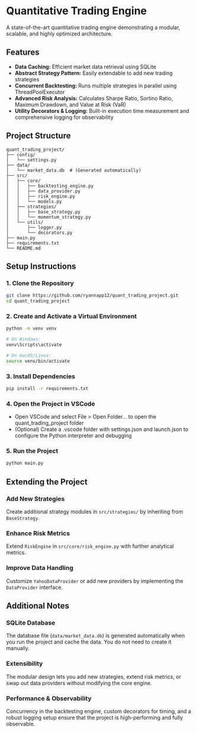 # Quantitative Trading Engine

A state-of-the-art quantitative trading engine demonstrating a modular, scalable, and highly optimized architecture.

## Features

- **Data Caching:** Efficient market data retrieval using SQLite
- **Abstract Strategy Pattern:** Easily extendable to add new trading strategies
- **Concurrent Backtesting:** Runs multiple strategies in parallel using ThreadPoolExecutor
- **Advanced Risk Analysis:** Calculates Sharpe Ratio, Sortino Ratio, Maximum Drawdown, and Value at Risk (VaR)
- **Utility Decorators & Logging:** Built-in execution time measurement and comprehensive logging for observability

## Project Structure

```
quant_trading_project/
├── config/
│   └── settings.py
├── data/
│   └── market_data.db  # (Generated automatically)
├── src/
│   ├── core/
│   │   ├── backtesting_engine.py
│   │   ├── data_provider.py
│   │   ├── risk_engine.py
│   │   └── models.py
│   ├── strategies/
│   │   ├── base_strategy.py
│   │   └── momentum_strategy.py
│   └── utils/
│       ├── logger.py
│       └── decorators.py
├── main.py
├── requirements.txt
└── README.md
```

## Setup Instructions

### 1. Clone the Repository

```bash
git clone https://github.com/ryannapp12/quant_trading_project.git
cd quant_trading_project
```

### 2. Create and Activate a Virtual Environment

```bash
python -m venv venv

# On Windows:
venv\Scripts\activate

# On macOS/Linux:
source venv/bin/activate
```

### 3. Install Dependencies

```bash
pip install -r requirements.txt
```

### 4. Open the Project in VSCode

- Open VSCode and select File > Open Folder… to open the quant_trading_project folder
- (Optional) Create a .vscode folder with settings.json and launch.json to configure the Python interpreter and debugging

### 5. Run the Project

```bash
python main.py
```

## Extending the Project

### Add New Strategies
Create additional strategy modules in `src/strategies/` by inheriting from `BaseStrategy`.

### Enhance Risk Metrics
Extend `RiskEngine` in `src/core/risk_engine.py` with further analytical metrics.

### Improve Data Handling
Customize `YahooDataProvider` or add new providers by implementing the `DataProvider` interface.

## Additional Notes

### SQLite Database
The database file (`data/market_data.db`) is generated automatically when you run the project and cache the data. You do not need to create it manually.

### Extensibility
The modular design lets you add new strategies, extend risk metrics, or swap out data providers without modifying the core engine.

### Performance & Observability
Concurrency in the backtesting engine, custom decorators for timing, and a robust logging setup ensure that the project is high-performing and fully observable.